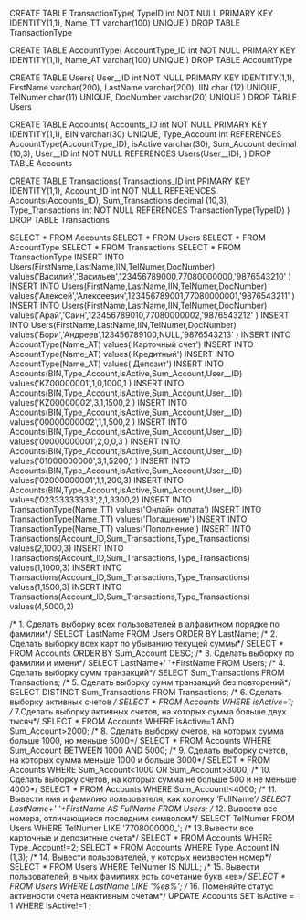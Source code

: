 CREATE TABLE TransactionType(
TypeID int NOT NULL PRIMARY KEY IDENTITY(1,1),
Name_TT varchar(100) UNIQUE
)
DROP TABLE TransactionType

CREATE TABLE AccountType(
AccountType_ID int NOT NULL PRIMARY KEY IDENTITY(1,1), 
Name_AT varchar(100) UNIQUE
)
DROP TABLE AccountType

CREATE TABLE Users(
User__ID int NOT NULL PRIMARY KEY IDENTITY(1,1),
FirstName varchar(200),
LastName varchar(200),
IIN char (12) UNIQUE,
TelNumer char(11) UNIQUE,
DocNumber varchar(20) UNIQUE
)
DROP TABLE Users

CREATE TABLE Accounts(
Accounts_ID int NOT NULL PRIMARY KEY IDENTITY(1,1),
BIN varchar(30) UNIQUE,
Type_Account int REFERENCES AccountType(AccountType_ID),
isActive varchar(30),
Sum_Account decimal (10,3),
User__ID int NOT NULL REFERENCES Users(User__ID),
)
DROP TABLE Accounts

CREATE TABLE Transactions(
Transactions_ID int PRIMARY KEY IDENTITY(1,1),
Account_ID int NOT NULL REFERENCES Accounts(Accounts_ID),
Sum_Transactions decimal (10,3),
Type_Transactions int NOT NULL REFERENCES TransactionType(TypeID)
)
DROP TABLE Transactions


SELECT * FROM Accounts
SELECT * FROM Users
SELECT * FROM AccountType
SELECT * FROM Transactions
SELECT * FROM TransactionType
INSERT INTO Users(FirstName,LastName,IIN,TelNumer,DocNumber) values('Василий','Васильев',123456789000,77080000000,'9876543210' )
INSERT INTO Users(FirstName,LastName,IIN,TelNumer,DocNumber) values('Алексей','Алексеевич',123456789001,77080000001,'9876543211' )
INSERT INTO Users(FirstName,LastName,IIN,TelNumer,DocNumber) values('Арай','Саин',123456789010,77080000002,'9876543212' )
INSERT INTO Users(FirstName,LastName,IIN,TelNumer,DocNumber) values('Бори','Андреев',123456789100,NULL,'9876543213' )
INSERT INTO AccountType(Name_AT) values('Карточный счет')
INSERT INTO AccountType(Name_AT) values('Кредитный')
INSERT INTO AccountType(Name_AT) values('Депозит')
INSERT INTO Accounts(BIN,Type_Account,isActive,Sum_Account,User__ID) values('KZ00000001',1,0,1000,1 )
INSERT INTO Accounts(BIN,Type_Account,isActive,Sum_Account,User__ID) values('KZ00000002',3,1,1500,2 )
INSERT INTO Accounts(BIN,Type_Account,isActive,Sum_Account,User__ID) values('00000000002',1,1,500,2 )
INSERT INTO Accounts(BIN,Type_Account,isActive,Sum_Account,User__ID) values('00000000001',2,0,0,3 )
INSERT INTO Accounts(BIN,Type_Account,isActive,Sum_Account,User__ID) values('01000000000',3,1,5200,1 )
INSERT INTO Accounts(BIN,Type_Account,isActive,Sum_Account,User__ID) values('02000000001',1,1,200,3)
INSERT INTO Accounts(BIN,Type_Account,isActive,Sum_Account,User__ID) values('02333333333',2,1,3300,2)
INSERT INTO TransactionType(Name_TT) values('Онлайн оплата')
INSERT INTO TransactionType(Name_TT) values('Погашение')
INSERT INTO TransactionType(Name_TT) values('Пополнение')
INSERT INTO Transactions(Account_ID,Sum_Transactions,Type_Transactions) values(2,1000,3)
INSERT INTO Transactions(Account_ID,Sum_Transactions,Type_Transactions) values(1,1000,3)
INSERT INTO Transactions(Account_ID,Sum_Transactions,Type_Transactions) values(1,1500,3)
INSERT INTO Transactions(Account_ID,Sum_Transactions,Type_Transactions) values(4,5000,2)

/* 1. Сделать выборку всех пользователей в алфавитном порядке по фамилии*/
SELECT LastName FROM Users ORDER BY LastName;
/* 2. Сделать выборку всех карт по убыванию текущей суммы*/
SELECT * FROM Accounts ORDER BY Sum_Account DESC;
/* 3. Сделать выборку по фамилии и имени*/
SELECT LastName+' '+FirstName FROM Users;
/* 4. Сделать выборку сумм транзакций*/
SELECT Sum_Transactions FROM Transactions;
/* 5. Сделать выборку сумм транзакций без повторений*/
SELECT DISTINCT Sum_Transactions FROM Transactions;
/* 6. Сделать выборку активных счетов */
SELECT * FROM Accounts WHERE isActive=1;
/* 7.Сделать выборку активных счетов, на которых сумма больше двух тысяч*/
SELECT * FROM Accounts WHERE isActive=1 AND Sum_Account>2000;
/* 8. Сделать выборку счетов, на которых сумма больше 1000, но меньше 5000*/
SELECT * FROM Accounts WHERE Sum_Account BETWEEN 1000 AND 5000;
/* 9. Сделать выборку счетов, на которых сумма меньше 1000 и больше 3000*/
SELECT * FROM Accounts WHERE Sum_Account<1000 OR Sum_Account>3000;
/* 10. Сделать выборку счетов, на которых сумма не больше 500 и не меньше 4000*/
SELECT * FROM Accounts WHERE Sum_Account!<4000;
/* 11. Вывести имя и фамилию пользователя, как колонку ‘FullName’*/
SELECT LastName+' '+FirstName AS FullName FROM Users;
/* 12. Вывести все номера, отличающиеся последним символом*/
SELECT TelNumer FROM Users WHERE TelNumer LIKE '7708000000_';
/* 13.Вывести все карточные и депозитные счета*/
SELECT * FROM Accounts WHERE Type_Account!=2;
SELECT * FROM Accounts WHERE Type_Account IN (1,3);
/* 14. Вывести пользователей, у которых неизвестен номер*/
SELECT * FROM Users WHERE TelNumer IS NULL;
/* 15. Вывести пользователей, в чьих фамилиях есть сочетание букв «ев»*/
SELECT * FROM Users WHERE LastName LIKE '%ев%';
/* 16. Поменяйте статус активности счета неактивным счетам*/
UPDATE Accounts SET isActive = 1 WHERE isActive!=1 ; 
